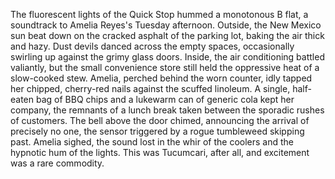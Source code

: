 The fluorescent lights of the Quick Stop hummed a monotonous B flat, a soundtrack to Amelia Reyes's Tuesday afternoon.  Outside, the New Mexico sun beat down on the cracked asphalt of the parking lot, baking the air thick and hazy. Dust devils danced across the empty spaces, occasionally swirling up against the grimy glass doors. Inside, the air conditioning battled valiantly, but the small convenience store still held the oppressive heat of a slow-cooked stew. Amelia, perched behind the worn counter, idly tapped her chipped, cherry-red nails against the scuffed linoleum. A single, half-eaten bag of BBQ chips and a lukewarm can of generic cola kept her company, the remnants of a lunch break taken between the sporadic rushes of customers.  The bell above the door chimed, announcing the arrival of precisely no one, the sensor triggered by a rogue tumbleweed skipping past.  Amelia sighed, the sound lost in the whir of the coolers and the hypnotic hum of the lights.  This was Tucumcari, after all, and excitement was a rare commodity.
